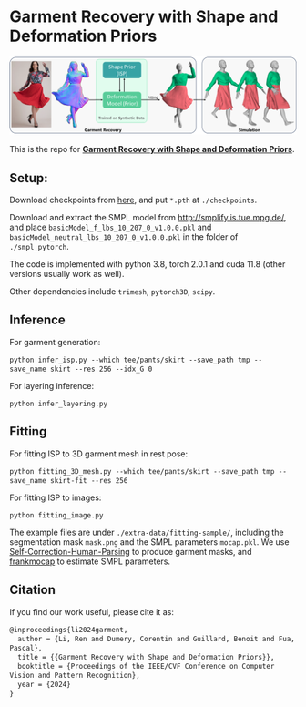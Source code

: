 # Garment Recovery with Shape and Deformation Priors
<p align="center"><img src="figs/overview.png"></p>

This is the repo for [**Garment Recovery with Shape and Deformation Priors**](https://liren2515.github.io/page/prior/prior.html).

## Setup:
Download checkpoints from [here](https://drive.google.com/file/d/1Zhr93ejWGobqDnJjE-P95ssNTDYSFNXS/view?usp=sharing), and put `*.pth` at `./checkpoints`.

Download and extract the SMPL model from http://smplify.is.tue.mpg.de/, and place `basicModel_f_lbs_10_207_0_v1.0.0.pkl` and `basicModel_neutral_lbs_10_207_0_v1.0.0.pkl` in the folder of `./smpl_pytorch`.

The code is implemented with python 3.8, torch 2.0.1 and cuda 11.8 (other versions usually work as well).

Other dependencies include `trimesh`, `pytorch3D`, `scipy`.

## Inference
For garment generation:
```
python infer_isp.py --which tee/pants/skirt --save_path tmp --save_name skirt --res 256 --idx_G 0
```

For layering inference:
```
python infer_layering.py
```

## Fitting
For fitting ISP to 3D garment mesh in rest pose:
```
python fitting_3D_mesh.py --which tee/pants/skirt --save_path tmp --save_name skirt-fit --res 256
```

For fitting ISP to images:
```
python fitting_image.py
```
The example files are under `./extra-data/fitting-sample/`, including the segmentation mask `mask.png` and the SMPL parameters `mocap.pkl`. We use [Self-Correction-Human-Parsing](https://github.com/GoGoDuck912/Self-Correction-Human-Parsing) to produce garment masks, and [frankmocap](https://github.com/facebookresearch/frankmocap) to estimate SMPL parameters.

## Citation
If you find our work useful, please cite it as:
```
@inproceedings{li2024garment,
  author = {Li, Ren and Dumery, Corentin and Guillard, Benoit and Fua, Pascal},
  title = {{Garment Recovery with Shape and Deformation Priors}},
  booktitle = {Proceedings of the IEEE/CVF Conference on Computer Vision and Pattern Recognition},
  year = {2024}
}
```
